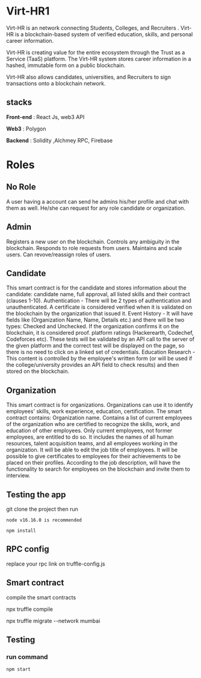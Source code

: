 # Virt-HR1

 Virt-HR is an network connecting Students, Colleges, and Recruiters . Virt-HR is a blockchain-based system of verified education, skills, and personal career information. 

Virt-HR is creating value for the entire ecosystem through the Trust as a Service (TaaS) platform. The Virt-HR system stores career information in a hashed, immutable form on a public blockchain. 

Virt-HR also allows candidates, universities, and Recruiters to sign transactions onto a blockchain network.
 
## stacks


**Front-end**  : React Js, web3 API

**Web3**  :  Polygon

**Backend**  : Solidity ,Alchmey RPC, Firebase

# Roles

## No Role

A user having a account can send he admins his/her profile and chat with them as well.
He/she can request for any role candidate or organization.

## Admin

Registers a new user on the blockchain.
Controls any ambiguity in the blockchain.
Responds to role requests from users.
Maintains and scale users.
Can revove/reassign roles of users.

## Candidate

This smart contract is for the candidate and stores information about the candidate:
candidate name, full approval, all listed skills and their contract (clauses 1-10).
Authentication - There will be 2 types of authentication and unauthenticated. A certificate is considered verified when it is validated on the blockchain by the organization that issued it.
Event History - It will have fields like (Organization Name, Name, Details etc.) and there will be two types: Checked and Unchecked.
If the organization confirms it on the blockchain, it is considered proof.
platform ratings (Hackerearth, Codechef, Codeforces etc). These tests will be validated by an API call to the server of the given platform and the correct test will be displayed on the page, so there is no need to click on a linked set of credentials.
Education Research - This content is controlled by the employee's written form (or will be used if the college/university provides an API field to check results) and then stored on the blockchain.

## Organization 

This smart contract is for organizations. Organizations can use it to identify employees' skills, work experience, education, certification. The smart contract contains:
Organization name.
Contains a list of current employees of the organization who are certified to recognize the skills, work, and education of other employees. Only current employees, not former employees, are entitled to do so.
It includes the names of all human resources, talent acquisition teams, and all employees working in the organization. It will be able to edit the job title of
employees.
It will be possible to give certificates to employees for their achievements to be placed on their profiles. According to the job description,
will have the functionality to search for employees on the blockchain and invite them to interview.


## Testing the app
git clone the project then run
    
    node v16.16.0 is recommended
    
    npm install


##  RPC config

replace your rpc link on truffle-config.js

## Smart contract 
compile the smart contracts
  
   npx truffle compile

   npx truffle migrate --network mumbai

## Testing

### run command 

    npm start
